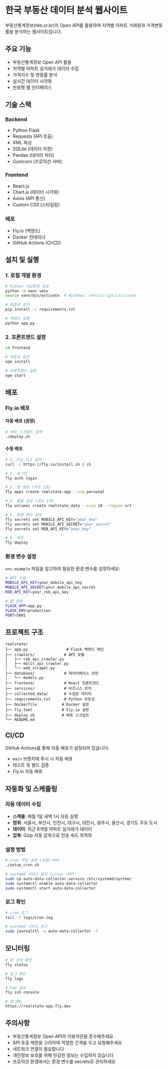 # 한국 부동산 데이터 분석 웹사이트

부동산통계정보(reb.or.kr)의 Open API를 활용하여 지역별 아파트 거래량과 가격변동률을 분석하는 웹사이트입니다.

## 주요 기능

- 부동산통계정보 Open API 활용
- 지역별 아파트 실거래가 데이터 수집
- 가격지수 및 변동률 분석
- 실시간 데이터 시각화
- 반응형 웹 인터페이스

## 기술 스택

### Backend
- Python Flask
- Requests (API 호출)
- XML 파싱
- SQLite (데이터 저장)
- Pandas (데이터 처리)
- Gunicorn (프로덕션 서버)

### Frontend
- React.js
- Chart.js (데이터 시각화)
- Axios (API 통신)
- Custom CSS (스타일링)

### 배포
- Fly.io (백엔드)
- Docker 컨테이너
- GitHub Actions (CI/CD)

## 설치 및 실행

### 1. 로컬 개발 환경

```bash
# Python 가상환경 생성
python -m venv venv
source venv/bin/activate  # Windows: venv\Scripts\activate

# 의존성 설치
pip install -r requirements.txt

# 백엔드 실행
python app.py
```

### 2. 프론트엔드 설정

```bash
cd frontend

# 의존성 설치
npm install

# 프론트엔드 실행
npm start
```

## 배포

### Fly.io 배포

#### 자동 배포 (권장)
```bash
# 배포 스크립트 실행
./deploy.sh
```

#### 수동 배포
```bash
# 1. Fly CLI 설치
curl -L https://fly.io/install.sh | sh

# 2. 로그인
fly auth login

# 3. 앱 생성 (최초 1회)
fly apps create realstate-app --org personal

# 4. 볼륨 생성 (최초 1회)
fly volumes create realstate_data --size 10 --region nrt

# 5. 환경 변수 설정
fly secrets set MOBILE_API_KEY="your_key"
fly secrets set MOBILE_API_SECRET="your_secret"
fly secrets set REB_API_KEY="your_key"

# 6. 배포
fly deploy
```

### 환경 변수 설정

`env.example` 파일을 참고하여 필요한 환경 변수를 설정하세요:

```bash
# API 키들
MOBILE_API_KEY=your_mobile_api_key
MOBILE_API_SECRET=your_mobile_api_secret
REB_API_KEY=your_reb_api_key

# 앱 설정
FLASK_APP=app.py
FLASK_ENV=production
PORT=5001
```

## 프로젝트 구조

```
realstate/
├── app.py                 # Flask 백엔드 메인
├── crawlers/             # API 모듈
│   ├── reb_api_crawler.py
│   ├── molit_api_crawler.py
│   └── web_scraper.py
├── database/             # 데이터베이스 관련
│   └── models.py
├── frontend/             # React 프론트엔드
├── services/             # 비즈니스 로직
├── collected_data/       # 수집된 데이터
├── requirements.txt      # Python 의존성
├── Dockerfile           # Docker 설정
├── fly.toml             # Fly.io 설정
├── deploy.sh            # 배포 스크립트
└── README.md
```

## CI/CD

GitHub Actions를 통해 자동 배포가 설정되어 있습니다:

- `main` 브랜치에 푸시 시 자동 배포
- 테스트 및 빌드 검증
- Fly.io 자동 배포

## 자동화 및 스케줄링

### 자동 데이터 수집
- **스케줄**: 매월 1일 새벽 1시 자동 실행
- **범위**: 서울시, 부산시, 인천시, 대구시, 대전시, 광주시, 울산시, 경기도 주요 도시
- **데이터**: 최근 8개월 아파트 실거래가 데이터
- **압축**: Gzip 자동 압축으로 전송 속도 최적화

### 설정 방법
```bash
# cron 작업 설정 (로컬/서버)
./setup_cron.sh

# systemd 서비스 설정 (Linux 서버)
sudo cp auto-data-collector.service /etc/systemd/system/
sudo systemctl enable auto-data-collector
sudo systemctl start auto-data-collector
```

### 로그 확인
```bash
# cron 로그
tail -f logs/cron.log

# systemd 서비스 로그
sudo journalctl -u auto-data-collector -f
```

## 모니터링

```bash
# 앱 상태 확인
fly status

# 로그 확인
fly logs

# SSH 접속
fly ssh console

# 앱 URL
https://realstate-app.fly.dev
```

## 주의사항

- 부동산통계정보 Open API의 이용약관을 준수해주세요
- API 호출 제한을 고려하여 적절한 간격을 두고 요청해주세요
- 네트워크 연결이 필요합니다
- 개인정보 보호를 위해 민감한 정보는 수집하지 않습니다
- 프로덕션 환경에서는 환경 변수를 secrets로 관리하세요 